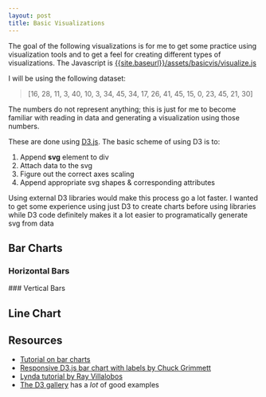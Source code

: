 ```yaml
---
layout: post
title: Basic Visualizations
---
```

The goal of the following visualizations is for me to get some practice using visualization tools and to get a feel for creating different types of visualizations. The Javascript is [{{site.baseurl}}/assets/basicvis/visualize.js]({{site.baseurl}}/assets/basicvis/visualize.js)

I will be using the following dataset:
>[16, 28, 11, 3, 40, 10, 3, 34, 45, 34, 17, 26, 41, 45, 15, 0, 23, 45, 21, 30]

The numbers do not represent anything; this is just for me to become familiar with reading in data and generating a visualization using those numbers.

These are done using [D3.js](https://d3js.org/). 
The basic scheme of using D3 is to:
 1. Append **svg** element to div
 2. Attach data to the svg
 3. Figure out the correct axes scaling
 4. Append appropriate svg shapes & corresponding attributes

Using external D3 libraries would make this process go a lot faster. I wanted to get some experience using just D3 to create charts before using libraries while D3 code definitely makes it a lot easier to programatically generate svg from data

## Bar Charts
### Horizontal Bars
<div class="HorizontalBar"></div>
### Vertical Bars
<div class="VerticalBar"></div>

## Line Chart
<div class="LineChart"></div>


## Resources
 - [Tutorial on bar charts](https://www.pshrmn.com/tutorials/d3/bar-charts/)
 - [Responsive D3.js bar chart with labels by Chuck Grimmett](http://www.cagrimmett.com/til/2016/04/26/responsive-d3-bar-chart.html) 
 - [Lynda tutorial by Ray Villalobos](https://www.lynda.com/D3-js-tutorials/Learning-Data-Visualization-D3-js/594451-2.html?org=williams.edu)
 - [The D3 gallery](https://github.com/d3/d3/wiki/Gallery) has a _lot_ of good examples

<script src="https://d3js.org/d3.v5.min.js"></script>
<script src="{{site.baseurl}}/assets/basicvis/visualize.js"></script>